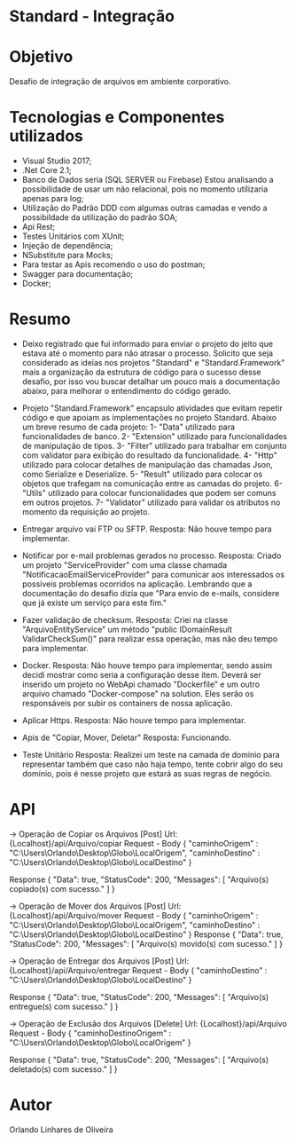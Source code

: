 # Standard - Integração

# Objetivo
Desafio de integração de arquivos em ambiente corporativo.

# Tecnologias e Componentes utilizados
- Visual Studio 2017;
- .Net Core 2.1;
- Banco de Dados seria (SQL SERVER ou Firebase) Estou analisando a possibilidade de usar um não relacional, pois no momento utilizaria apenas para log;
- Utilização do Padrão DDD com algumas outras camadas e vendo a possibildade da utilização do padrão SOA;
- Api Rest;
- Testes Unitários com XUnit;
- Injeção de dependência;
- NSubstitute para Mocks;
- Para testar as Apis recomendo o uso do postman;
- Swagger para documentação;
- Docker;

# Resumo
- Deixo registrado que fui informado para enviar o projeto do jeito que estava até o momento para não atrasar o processo. Solicito que seja considerado as ideias nos projetos "Standard" e "Standard.Framework" mais a organização da estrutura de código para o sucesso desse desafio, por isso vou buscar detalhar um pouco mais a documentação abaixo, para melhorar o entendimento do código gerado.

- Projeto "Standard.Framework" encapsulo atividades que evitam repetir código e que apoiam as implementações no projeto Standard. 
Abaixo um breve resumo de cada projeto: 
  1- "Data" utilizado para funcionalidades de banco.
  2- "Extension" utilizado para funcionalidades de manipulação de tipos.
  3- "Filter" utilizado para trabalhar em conjunto com validator para exibição do resultado da funcionalidade.
  4- "Http" utilizado para colocar detalhes de manipulação das chamadas Json, como Serialize e Deserialize.
  5- "Result" utilizado para colocar os objetos que trafegam na comunicação entre as camadas do projeto.
  6- "Utils" utilizado para colocar funcionalidades que podem ser comuns em outros projetos.
  7- "Validator" utilizado para validar os atributos no momento da requisição ao projeto.
  
- Entregar arquivo vai FTP ou SFTP.
  Resposta: Não houve tempo para implementar.

- Notificar por e-mail problemas gerados no processo.
  Resposta: Criado um projeto "ServiceProvider" com uma classe chamada "NotificacaoEmailServiceProvider" para comunicar aos interessados os possiveis problemas ocorridos na aplicação. Lembrando que a documentação do desafio dizia que "Para envio de e-mails, considere que já existe um serviço para este fim."

- Fazer validação de checksum.
  Resposta: Criei na classe "ArquivoEntityService" um método "public IDomainResult<bool> ValidarCheckSum()" para realizar essa operação, mas não deu tempo para implementar.
  
- Docker.
  Resposta:  Não houve tempo para implementar, sendo assim decidi mostrar como seria a configuração desse item. Deverá ser inserido um projeto no WebApi chamado "Dockerfile" e um outro arquivo chamado "Docker-compose" na solution. Eles serão os responsáveis por subir os containers de nossa aplicação.
  
- Aplicar Https.
  Resposta: Não houve tempo para implementar.
  
- Apis de "Copiar, Mover, Deletar"
  Resposta: Funcionando.
  
- Teste Unitário
  Resposta: Realizei um teste na camada de domínio para representar também que caso não haja tempo, tente cobrir algo do seu domínio, pois é nesse projeto que estará as suas regras de negócio.

# API
-> Operação de Copiar os Arquivos
[Post]
Url: {Localhost}/api/Arquivo/copiar
Request - Body
{
	"caminhoOrigem" : "C:\\Users\\Orlando\\Desktop\\Globo\\LocalOrigem",
  "caminhoDestino" : "C:\\Users\\Orlando\\Desktop\\Globo\\LocalDestino"
}

Response
{
    "Data": true,
    "StatusCode": 200,
    "Messages": [
        "Arquivo(s) copiado(s) com sucesso."
    ]
}

-> Operação de Mover dos Arquivos
[Post]
Url: {Localhost}/api/Arquivo/mover
Request - Body
{
	"caminhoOrigem" : "C:\\Users\\Orlando\\Desktop\\Globo\\LocalOrigem",
  "caminhoDestino" : "C:\\Users\\Orlando\\Desktop\\Globo\\LocalDestino"
}
Response
{
    "Data": true,
    "StatusCode": 200,
    "Messages": [
        "Arquivo(s) movido(s) com sucesso."
    ]
}

-> Operação de Entregar dos Arquivos
[Post]
Url: {Localhost}/api/Arquivo/entregar
Request - Body
{
	"caminhoDestino" : "C:\\Users\\Orlando\\Desktop\\Globo\\LocalDestino"
}

Response
{
    "Data": true,
    "StatusCode": 200,
    "Messages": [
        "Arquivo(s) entregue(s) com sucesso."
    ]
}

-> Operação de Exclusão dos Arquivos
[Delete]
Url: {Localhost}/api/Arquivo
Request - Body
{
	"caminhoDestinoOrigem" : "C:\\Users\\Orlando\\Desktop\\Globo\\LocalOrigem"
}

Response
{
    "Data": true,
    "StatusCode": 200,
    "Messages": [
        "Arquivo(s) deletado(s) com sucesso."
    ]
}

# Autor
Orlando Linhares de Oliveira
